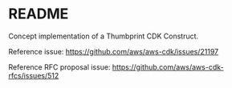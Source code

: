 # README

Concept implementation of a Thumbprint CDK Construct.

Reference issue: https://github.com/aws/aws-cdk/issues/21197

Reference RFC proposal issue: https://github.com/aws/aws-cdk-rfcs/issues/512

